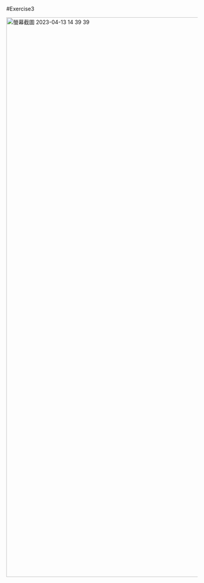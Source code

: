 #Exercise3


<img width="1470" alt="螢幕截圖 2023-04-13 14 39 39" src="https://user-images.githubusercontent.com/107023977/231675295-9b15ef16-f0a7-4cd3-8809-344a87f20bc3.png">
